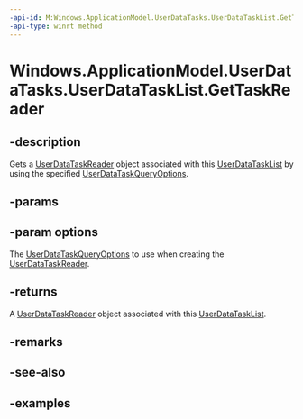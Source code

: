 ```yaml
---
-api-id: M:Windows.ApplicationModel.UserDataTasks.UserDataTaskList.GetTaskReader(Windows.ApplicationModel.UserDataTasks.UserDataTaskQueryOptions)
-api-type: winrt method
---
```


<!-- Method syntax.
public UserDataTaskReader UserDataTaskList.GetTaskReader(UserDataTaskQueryOptions options)
-->

# Windows.ApplicationModel.UserDataTasks.UserDataTaskList.GetTaskReader

## -description
Gets a [UserDataTaskReader](userdatataskreader.md) object associated with this [UserDataTaskList](userdatatasklist.md) by using the specified [UserDataTaskQueryOptions](userdatataskqueryoptions.md).
## -params

## -param options
The [UserDataTaskQueryOptions](userdatataskqueryoptions.md) to use when creating the [UserDataTaskReader](userdatataskreader.md).

## -returns
A [UserDataTaskReader](userdatataskreader.md) object associated with this [UserDataTaskList](userdatatasklist.md).

## -remarks

## -see-also

## -examples
